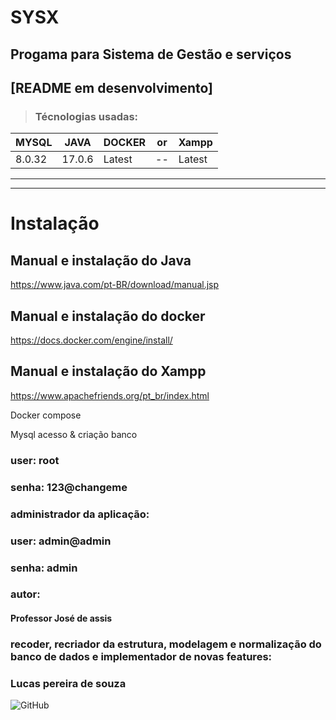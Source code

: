 # SYSX
## Progama para Sistema de Gestão e serviços


## [README em desenvolvimento]


> ### Técnologias usadas:
| MYSQL  | JAVA   | DOCKER | or | Xampp |
|--------|--------|--------| -- | ----- |
| 8.0.32 | 17.0.6 | Latest | -- | Latest |
____________________________


___________________
# Instalação

## Manual e instalação do Java
https://www.java.com/pt-BR/download/manual.jsp

## Manual e instalação do docker
https://docs.docker.com/engine/install/

## Manual e instalação do Xampp
https://www.apachefriends.org/pt_br/index.html

Docker compose

Mysql acesso & criação banco



### user: root
### senha: 123@changeme

### administrador da aplicação:

### user: admin@admin
### senha: admin


### autor:
#### Professor José de assis

### recoder, recriador da estrutura, modelagem e normalização do banco de dados e implementador de novas features:
### Lucas pereira de souza

![GitHub](https://img.shields.io/github/license/lucaspereirasouza/SistemaOS)

